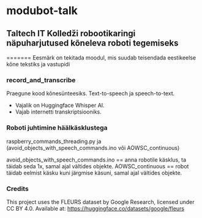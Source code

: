 # modubot-talk
## Taltech IT Kolledži robootikaringi näpuharjutused kõneleva roboti tegemiseks
=======
Eesmärk on tekitada moodul, mis suudab teisendada eestikeelse kõne tekstiks ja vastupidi

### record_and_transcribe
Praegune kood kõnesünteesiks. Text-to-speech ja speech-to-text. 
- Vajalik on Huggingface Whisper AI.
- Vajab internetti transkriptsiooniks.

### Roboti juhtimine häälkäsklustega
raspberry_commands_threading.py ja (avoid_objects_with_speech_commands.ino või AOWSC_continuous) 

avoid_objects_with_speech_commands.ino == anna robotile käsklus, ta täidab seda 1x, samal ajal vältides objekte.
AOWSC_continuous == robot täidab eelmist käsku kuni järgmise käsuni, samal ajal vältides objekte.


### Credits
This project uses the FLEURS dataset by Google Research, licensed under CC BY 4.0.
Available at: https://huggingface.co/datasets/google/fleurs
